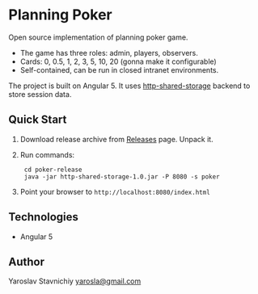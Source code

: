 # Planning Poker

Open source implementation of planning poker game.

- The game has three roles: admin, players, observers.
- Cards: 0, 0.5, 1, 2, 3, 5, 10, 20 (gonna make it configurable)
- Self-contained, can be run in closed intranet environments.

The project is built on Angular 5. It uses [http-shared-storage](https://github.com/yarosla/httpstorage) 
backend to store session data.

## Quick Start

1. Download release archive from [Releases](https://github.com/yarosla/poker/releases) page. Unpack it.
2. Run commands:

        cd poker-release
        java -jar http-shared-storage-1.0.jar -P 8080 -s poker
    
3. Point your browser to `http://localhost:8080/index.html`

Technologies
------------

- Angular 5

Author
------

Yaroslav Stavnichiy <yarosla@gmail.com>
